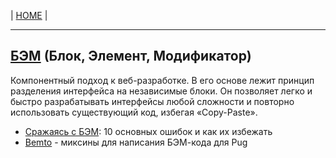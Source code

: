 <p>
  <span>| <a href="https://github.com/vik-vavilikhin/vik-vavilikhin.github.io">HOME</a> |</span>
</p>
<hr>

<h2><a href="https://ru.bem.info/">БЭМ</a> (Блок, Элемент, Модификатор)</h2>
<p>Компонентный подход к веб-разработке. В его основе лежит принцип разделения интерфейса на независимые блоки. Он позволяет легко и быстро разрабатывать интерфейсы любой сложности и повторно использовать существующий код, избегая «Copy-Paste».</p>
<ul>
  <li><a href="https://habr.com/ru/post/305548/">Сражаясь с БЭМ</a>: 10 основных ошибок и как их избежать</li>
  <li><a href="https://github.com/kizu/bemto">Bemto</a> - миксины для написания БЭМ-кода для Pug</li>
</ul>